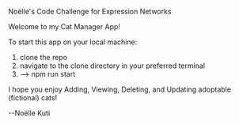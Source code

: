 Noëlle's Code Challenge for Expression Networks

Welcome to my Cat Manager App!

To start this app on your local machine:
1. clone the repo
2. navigate to the clone directory in your preferred terminal
3. --> npm run start

I hope you enjoy Adding, Viewing, Deleting, and Updating adoptable (fictional) cats!

--Noëlle Kuti
